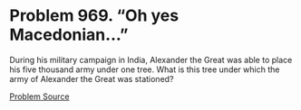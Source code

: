 # Problem 969. “Oh yes Macedonian...”

During his military campaign in India, Alexander the Great was able to place his five thousand army under one tree. What is this tree under which the army of Alexander the Great was stationed?

[Problem Source](https://www.trizland.ru/tasks/1836/)
